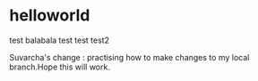 # helloworld
test
balabala test
test
test2

Suvarcha's change : practising how to make changes to my local branch.Hope this will work.